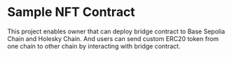 # Sample NFT Contract

This project enables owner that can deploy bridge contract to Base Sepolia Chain and Holesky Chain.
And users can send custom ERC20 token from one chain to other chain by interacting with bridge contract.
